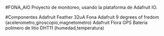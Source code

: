 #FONA_AIO
Proyecto de monitoreo, usando la plataforma de Adafruit IO.

#Componentes
Adafruit Feather 32uA Fona
Adafruit 9 degrees of fredom (acelerometro,giroscopio,magnetometro)
Adafruit Flora GPS
Bateria polimero de litio
DHT11 (humedad,temperatura)
